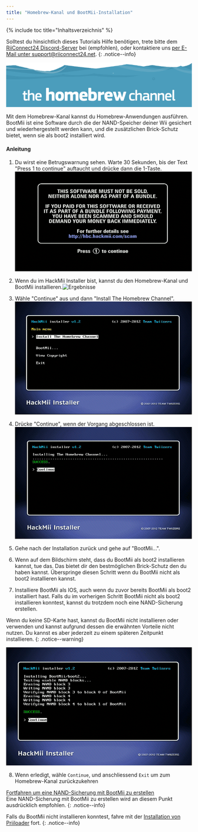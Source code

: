 ```yaml
---
title: "Homebrew-Kanal und BootMii-Installation"
---
```


{% include toc title="Inhaltsverzeichnis" %}

Solltest du hinsichtlich dieses Tutorials Hilfe benötigen, trete bitte dem [RiiConnect24 Discord-Server](https://discord.gg/rc24) bei (empfohlen), oder kontaktiere uns [per E-Mail unter support@riiconnect24.net](mailto:support@riiconnect24.net).
{: .notice--info}

![HBC-Logo](/images/hbc.png)

Mit dem Homebrew-Kanal kannst du Homebrew-Anwendungen ausführen. BootMii ist eine Software durch die der NAND-Speicher deiner Wii gesichert und wiederhergestellt werden kann, und die zusätzlichen Brick-Schutz bietet, wenn sie als boot2 installiert wird.

#### Anleitung

1. Du wirst eine Betrugswarnung sehen. Warte 30 Sekunden, bis der Text "Press 1 to continue" auftaucht und drücke dann die 1-Taste. ![Scam Screen](/images/Wii/ScamScreen.png)

2. Wenn du im HackMii Installer bist, kannst du den Homebrew-Kanal und BootMii installieren.![Ergebnisse](/images/Wii/Results.png)

3. Wähle "Continue" aus und dann "Install The Homebrew Channel". ![Installiere den Homebrew-Kanal](/images/Wii/InstallHomebrewChannel.png)

4. Drücke "Continue", wenn der Vorgang abgeschlossen ist. ![Erfolgreiche Installation des Homebrew-Kanals](/images/Wii/SuccessHBC.png)

5. Gehe nach der Installation zurück und gehe auf "BootMii...".
6. Wenn auf dem Bildschirm steht, dass du BootMii als boot2 installieren kannst, tue das. Das bietet dir den bestmöglichen Brick-Schutz den du haben kannst. Überspringe diesen Schritt wenn du BootMii nicht als boot2 installieren kannst.
7. Installiere BootMii als IOS, auch wenn du zuvor bereits BootMii als boot2 installiert hast. Falls du im vorherigen Schritt BootMii nicht als boot2 installieren konntest, kannst du trotzdem noch eine NAND-Sicherung erstellen.

Wenn du keine SD-Karte hast, kannst du BootMii nicht installieren oder verwenden und kannst aufgrund dessen die erwähnten Vorteile nicht nutzen. Du kannst es aber jederzeit zu einem späteren Zeitpunkt installieren.
{: .notice--warning}

![BootMii-Installation](/images/Wii/InstallBootMii.png)

8. Wenn erledigt, wähle `Continue`, und anschliessend `Exit` um zum Homebrew-Kanal zurückzukehren

[Fortfahren um eine NAND-Sicherung mit BootMii zu erstellen](bootmii)<br> Eine NAND-Sicherung mit BootMii zu erstellen wird an diesem Punkt ausdrücklich empfohlen.
{: .notice--info}

Falls du BootMii nicht installieren konntest, fahre mit der [Installation von Priiloader](priiloader) fort.
{: .notice--info}
